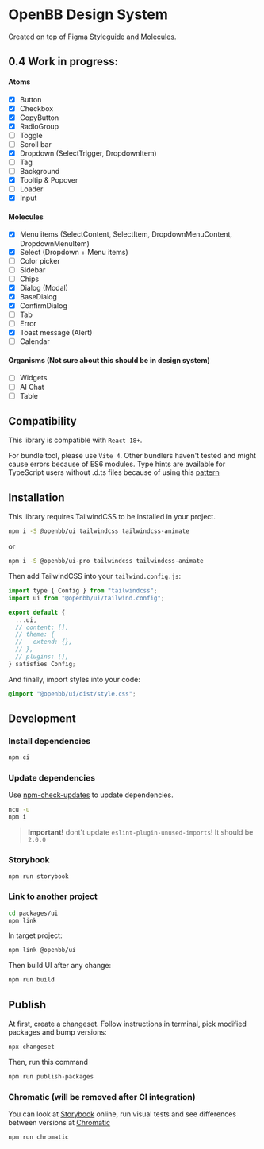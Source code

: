 # OpenBB Design System

Created on top of Figma [Styleguide](https://www.figma.com/file/Gbu811BkBJBtez3ajbr7lw/Styleguide?type=design&node-id=23-26&mode=design&t=ACcxkQNaADUUe1PL-4) and [Molecules](https://www.figma.com/file/zrku7cFZzdFFswOL5snYCj/Components---Molecules?type=design&node-id=1-5186&mode=dev).

## 0.4 Work in progress:

#### Atoms

- [x] Button
- [x] Checkbox
- [x] CopyButton
- [x] RadioGroup
- [ ] Toggle
- [ ] Scroll bar
- [x] Dropdown (SelectTrigger, DropdownItem)
- [ ] Tag
- [ ] Background
- [x] Tooltip & Popover
- [ ] Loader
- [x] Input

#### Molecules

- [x] Menu items (SelectContent, SelectItem, DropdownMenuContent, DropdownMenuItem)
- [x] Select (Dropdown + Menu items)
- [ ] Color picker
- [ ] Sidebar
- [ ] Chips
- [x] Dialog (Modal)
- [x] BaseDialog
- [x] ConfirmDialog
- [ ] Tab
- [ ] Error
- [x] Toast message (Alert)
- [ ] Calendar

#### Organisms (Not sure about this should be in design system)

- [ ] Widgets
- [ ] AI Chat
- [ ] Table

## Compatibility

This library is compatible with `React 18+`.

For bundle tool, please use `Vite 4`. Other bundlers haven't tested and might cause errors because of ES6 modules.
Type hints are available for TypeScript users without .d.ts files because of using this [pattern](https://turbo.build/blog/you-might-not-need-typescript-project-references#internal-typescript-packages)

## Installation

This library requires TailwindCSS to be installed in your project.

```bash
npm i -S @openbb/ui tailwindcss tailwindcss-animate
```

or

```bash
npm i -S @openbb/ui-pro tailwindcss tailwindcss-animate
```

Then add TailwindCSS into your `tailwind.config.js`:

```js
import type { Config } from "tailwindcss";
import ui from "@openbb/ui/tailwind.config";

export default {
  ...ui,
  // content: [],
  // theme: {
  //   extend: {},
  // },
  // plugins: [],
} satisfies Config;
```

And finally, import styles into your code:

```css
@import "@openbb/ui/dist/style.css";
```

## Development

### Install dependencies

```bash
npm ci
```

### Update dependencies

Use [npm-check-updates](https://www.npmjs.com/package/npm-check-updates) to update dependencies.

```bash
ncu -u
npm i
```

> **Important!** dont't update `eslint-plugin-unused-imports`! It should be `2.0.0`

### Storybook

```bash
npm run storybook
```

### Link to another project

```bash
cd packages/ui
npm link
```

In target project:

```bash
npm link @openbb/ui
```

Then build UI after any change:

```bash
npm run build
```

## Publish

At first, create a changeset. Follow instructions in terminal, pick modified packages and bump versions:

```bash
npx changeset
```

Then, run this command

```bash
npm run publish-packages
```

### Chromatic (will be removed after CI integration)

You can look at [Storybook](https://64e3853d29abbc78e8331735-byynxcbmzt.chromatic.com/?path=/docs/common-colors--docs) online, run visual tests and see differences between versions at [Chromatic]()

```bash
npm run chromatic
```
